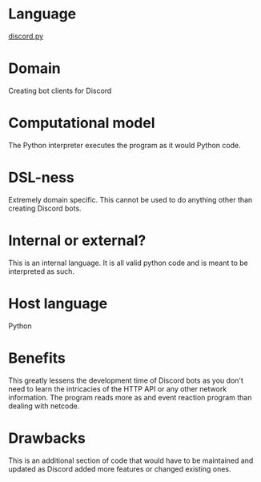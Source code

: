 # Language
[discord.py](https://github.com/Rapptz/discord.py)


# Domain
Creating bot clients for Discord


# Computational model
The Python interpreter executes the program as it would Python code.


# DSL-ness
Extremely domain specific. This cannot be used to do anything other than creating Discord bots.


# Internal or external?
This is an internal language. It is all valid python code and is meant to be interpreted as such.


# Host language
Python


# Benefits
This greatly lessens the development time of Discord bots as you don't need to learn the
intricacies of the HTTP API or any other network information. The program reads more as
and event reaction program than dealing with netcode.


# Drawbacks
This is an additional section of code that would have to be maintained and updated as Discord added more features or changed existing ones.
